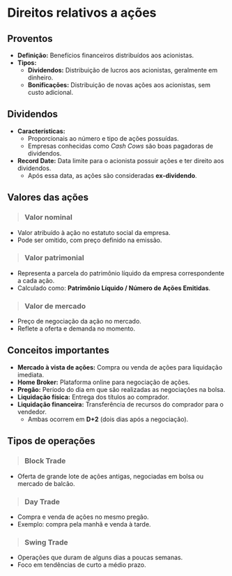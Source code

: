 # Direitos relativos a ações

## Proventos
- **Definição:** Benefícios financeiros distribuídos aos acionistas.
- **Tipos:**
  - **Dividendos:** Distribuição de lucros aos acionistas, geralmente em dinheiro.
  - **Bonificações:** Distribuição de novas ações aos acionistas, sem custo adicional.

## Dividendos
- **Características:**
  - Proporcionais ao número e tipo de ações possuídas.
  - Empresas conhecidas como *Cash Cows* são boas pagadoras de dividendos.
- **Record Date:** Data limite para o acionista possuir ações e ter direito aos dividendos.
  - Após essa data, as ações são consideradas **ex-dividendo**.

## Valores das ações

> ### Valor nominal
- Valor atribuído à ação no estatuto social da empresa.
- Pode ser omitido, com preço definido na emissão.

> ### Valor patrimonial
- Representa a parcela do patrimônio líquido da empresa correspondente a cada ação.
- Calculado como: **Patrimônio Líquido / Número de Ações Emitidas**.

> ### Valor de mercado
- Preço de negociação da ação no mercado.
- Reflete a oferta e demanda no momento.

## Conceitos importantes
- **Mercado à vista de ações:** Compra ou venda de ações para liquidação imediata.
- **Home Broker:** Plataforma online para negociação de ações.
- **Pregão:** Período do dia em que são realizadas as negociações na bolsa.
- **Liquidação física:** Entrega dos títulos ao comprador.
- **Liquidação financeira:** Transferência de recursos do comprador para o vendedor.
  - Ambas ocorrem em **D+2** (dois dias após a negociação).

## Tipos de operações

> ### Block Trade
- Oferta de grande lote de ações antigas, negociadas em bolsa ou mercado de balcão.

> ### Day Trade
- Compra e venda de ações no mesmo pregão.
- Exemplo: compra pela manhã e venda à tarde.

> ### Swing Trade
- Operações que duram de alguns dias a poucas semanas.
- Foco em tendências de curto a médio prazo.
